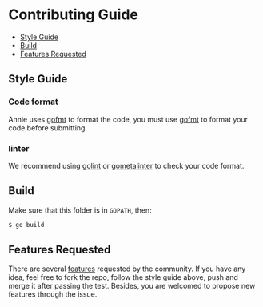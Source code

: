 # Contributing Guide

* [Style Guide](#style-guide)
* [Build](#build)
* [Features Requested](#features-requested)


## Style Guide
### Code format
Annie uses [gofmt](https://golang.org/cmd/gofmt) to format the code, you must use [gofmt](https://golang.org/cmd/gofmt) to format your code before submitting.

### linter
We recommend using [golint](https://github.com/golang/lint) or [gometalinter](https://github.com/alecthomas/gometalinter) to check your code format.


## Build

Make sure that this folder is in `GOPATH`, then:

```bash
$ go build
```


## Features Requested
There are several [features](https://github.com/sodapanda/annie/issues?q=is%3Aissue+is%3Aopen+label%3Afeature-request) requested by the community. If you have any idea, feel free to fork the repo, follow the style guide above, push and merge it after passing the test. Besides, you are welcomed to propose new features through the issue.
